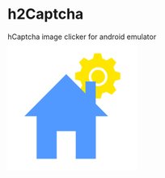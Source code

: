 # h2Captcha
hCaptcha image clicker for android emulator
![Preview](https://github.com/littleHouse-Software/h2Captcha/blob/main/src/main/resources/icon.png)
